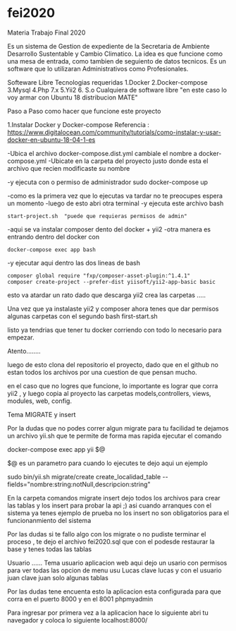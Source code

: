 # fei2020
Materia Trabajo Final 2020

Es un sistema de Gestion de expediente de la Secretaria de Ambiente Desarrollo Sustentable y Cambio Climatico. La idea es que funcione como una mesa de entrada, como tambien de seguiento de datos tecnicos. Es un software que lo utilizaran Administrativos como Profesionales.


Softeware Libre Tecnologias requeridas
1.Docker
2.Docker-compose
3.Mysql
4.Php 7.x
5.Yii2
6. S.o Cualquiera de software libre "en este caso lo voy armar con Ubuntu 18 distribucion MATE"

Paso a Paso como hacer que funcione este proyecto

1.Instalar Docker y Docker-compose 
Referencia : https://www.digitalocean.com/community/tutorials/como-instalar-y-usar-docker-en-ubuntu-18-04-1-es


-Ubica el archivo docker-compose.dist.yml  cambiale el nombre a docker-compose.yml
-Ubicate en la carpeta del proyecto justo donde esta el archivo que recien modificaste su nombre

-y ejecuta con o permiso de administrador 
    sudo docker-compose up    

-como es la primera vez que lo ejecutas va tardar no te preocupes espera un momento
-luego de esto abri otra terminal
-y ejecuta este archivo bash 

    start-project.sh  "puede que requieras permisos de admin"

-aqui se va instalar composer dento del docker + yii2
-otra manera es entrando dentro del docker con 
    
    docker-compose exec app bash 

-y ejecutar aqui dentro las dos lineas de bash 
    
    composer global require "fxp/composer-asset-plugin:^1.4.1"
    composer create-project --prefer-dist yiisoft/yii2-app-basic basic

esto va atardar un rato dado que descarga yii2 crea las carpetas .....

Una vez que ya instalaste yii2 y composer ahora tenes que dar permisos algunas carpetas con el segundo bash
first-start.sh

listo ya tendrias que tener tu docker corriendo con todo lo necesario para empezar.

Atento........ 

luego de esto clona del repositorio el proyecto, dado que en el github no estan todos los archivos por una cuestion de que pensan mucho.

en el caso que no logres que funcione, lo importante es lograr que corra yii2 , y luego copia al proyecto las carpetas models,controllers, views, modules, web, config. 



Tema MIGRATE y insert  

Por la dudas que no podes correr algun migrate  para tu facilidad te dejamos un archivo yii.sh 
que te permite de forma mas rapida ejecutar el comando 

docker-compose exec app yii $@  

$@ es un parametro para cuando lo ejecutes
te dejo aqui un ejemplo

sudo bin/yii.sh migrate/create create_localidad_table --fields="nombre:string:notNull,descripcion:string"

En la carpeta comandos migrate insert dejo todos los archivos para crear las tablas y los insert para probar la api ;) 
asi cuando arranques con el sistema ya tenes ejemplo de prueba no los insert no son obligatorios para el funcionanmiento del sistema

Por las dudas si te fallo algo con los migrate o no pudiste terminar el proceso , te dejo el archivo fei2020.sql que con el podesde restaurar la base y tenes todas las tablas  


Usuario ......
Tema usuario aplicacion web aqui dejo un usario con permisos para ver todas las opcion de menu usu Lucas clave lucas y con el usuario juan clave juan solo algunas tablas


Por las dudas tene encuenta esto 
la aplicacion esta configurada para que corra en el puerto 8000 y en el 8001 phpmyadmin


Para ingresar por primera vez a la aplicacion hace lo siguiente
abri tu navegador  y coloca lo siguiente
localhost:8000/













